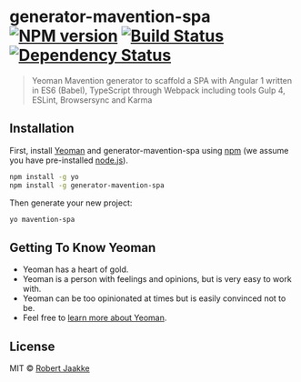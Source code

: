 # generator-mavention-spa [![NPM version][npm-image]][npm-url] [![Build Status][travis-image]][travis-url] [![Dependency Status][daviddm-image]][daviddm-url]
> Yeoman Mavention generator to scaffold a SPA with Angular 1 written in ES6 (Babel), TypeScript through Webpack including tools Gulp 4, ESLint, Browsersync and Karma

## Installation

First, install [Yeoman](http://yeoman.io) and generator-mavention-spa using [npm](https://www.npmjs.com/) (we assume you have pre-installed [node.js](https://nodejs.org/)).

```bash
npm install -g yo
npm install -g generator-mavention-spa
```

Then generate your new project:

```bash
yo mavention-spa
```

## Getting To Know Yeoman

 * Yeoman has a heart of gold.
 * Yeoman is a person with feelings and opinions, but is very easy to work with.
 * Yeoman can be too opinionated at times but is easily convinced not to be.
 * Feel free to [learn more about Yeoman](http://yeoman.io/).

## License

MIT © [Robert Jaakke](https://www.mavention.nl)


[npm-image]: https://badge.fury.io/js/generator-mavention-spa.svg
[npm-url]: https://npmjs.org/package/generator-mavention-spa
[travis-image]: https://travis-ci.org/rjaakke/generator-mavention-spa.svg?branch=master
[travis-url]: https://travis-ci.org/rjaakke/generator-mavention-spa
[daviddm-image]: https://david-dm.org/rjaakke/generator-mavention-spa.svg?theme=shields.io
[daviddm-url]: https://david-dm.org/rjaakke/generator-mavention-spa
